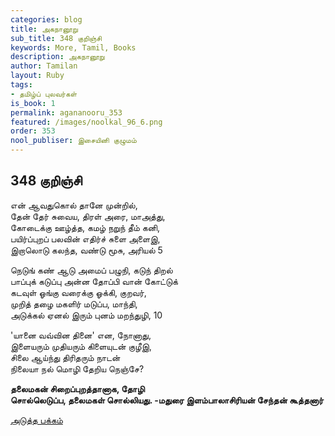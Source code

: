 ```yaml
---
categories: blog
title: அகநானூறு
sub_title: 348 குறிஞ்சி
keywords: More, Tamil, Books
description: அகநானூறு
author: Tamilan
layout: Ruby
tags:
- தமிழ்ப் புலவர்கள்
is_book: 1
permalink: agananooru_353
featured: /images/noolkal_96_6.png
order: 353
nool_publiser: இசையினி குழுமம்
---
```



## 348 குறிஞ்சி

என் ஆவதுகொல் தானே முன்றில்,  
தேன் தேர் சுவைய, திரள் அரை, மாஅத்து,  
கோடைக்கு ஊழ்த்த, கமழ் நறுந் தீம் கனி,  
பயிர்ப்புறப் பலவின் எதிர்ச் சுளை அளைஇ,  
இறாலொடு கலந்த, வண்டு மூசு, அரியல் 5

நெடுங் கண் ஆடு அமைப் பழுநி, கடுந் திறல்  
பாப்புக் கடுப்பு அன்ன தோப்பி வான் கோட்டுக்  
கடவுள் ஓங்கு வரைக்கு ஓக்கி, குறவர்,  
முறித் தழை மகளிர் மடுப்ப, மாந்தி,  
அடுக்கல் ஏனல் இரும் புனம் மறந்துழி, 10

'யானை வவ்வின தினை' என, நோனாது,  
இளையரும் முதியரும் கிளையுடன் குழீஇ,  
சிலை ஆய்ந்து திரிதரும் நாடன்  
நிலையா நல் மொழி தேறிய நெஞ்சே?

**தலைமகன் சிறைப்புறத்தானாக, தோழி  
சொல்லெடுப்ப, தலைமகள் சொல்லியது. -மதுரை இளம்பாலாசிரியன் சேந்தன் கூத்தனார்**

[அடுத்த பக்கம்](agananooru_354)